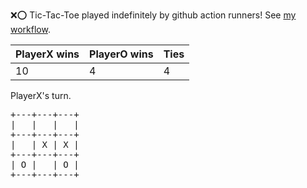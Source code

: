 :x::o: Tic-Tac-Toe played indefinitely by github action runners! See [my workflow](.github/workflows/play.yaml).

|PlayerX wins|PlayerO wins|Ties|
|-|-|-|
|10|4|4|

PlayerX's turn.

<pre>
+---+---+---+
|   |   |   |
+---+---+---+
|   | X | X |
+---+---+---+
| O |   | O |
+---+---+---+
</pre>